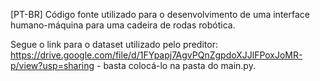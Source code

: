 [PT-BR] Código fonte utilizado para o desenvolvimento de uma interface humano-máquina para uma cadeira de rodas robótica.

Segue o link para o dataset utilizado pelo preditor: https://drive.google.com/file/d/1FYpapj7AgvPQnZgpdoXJJlFPoxJoMR-p/view?usp=sharing - basta colocá-lo na pasta do main.py.
